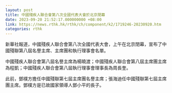 ```yaml
---
layout: post
title: 中國殘疾人聯合會第八次全國代表大會於北京閉幕
date: 2023-09-20 21:52:17.000000000 +08:00
link: https://news.rthk.hk/rthk/ch/component/k2/1719246-20230920.htm
categories: rthk
---
```


新華社報道，中國殘疾人聯合會第八次全國代表大會，上午在北京閉幕，宣布了中國殘聯第八屆名譽主席、主席團和執行理事會名單。

中國殘疾人聯合會第八屆名譽主席為楊曉渡；中國殘疾人聯合會第八屆主席團主席為程凱；中國殘疾人聯合會第八屆執行理事會理事長為周長奎。

此前，鄧樸方擔任中國殘聯第七屆主席團名譽主席；張海迪任中國殘聯第七屆主席團主席。鄧樸方是已故國家領導人鄧小平的長子。
